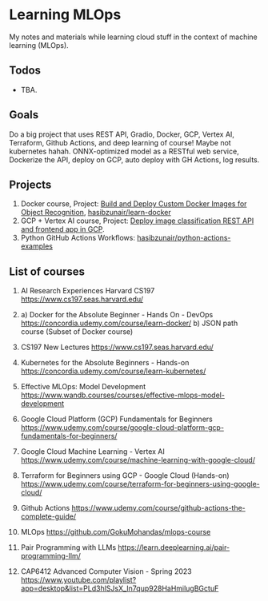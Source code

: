 # Learning MLOps

My notes and materials while learning cloud stuff in the context of machine learning (MLOps).

## Todos

* TBA.

## Goals

Do a big project that uses REST API, Gradio, Docker, GCP, Vertex AI, Terraform, Github Actions, and deep learning of course! Maybe not kubernetes hahah. ONNX-optimized model as a RESTful web service, Dockerize the API, deploy on GCP, auto deploy with GH Actions, log results.

## Projects

1. Docker course, Project: [Build and Deploy Custom Docker Images for Object Recognition](https://pub.towardsai.net/build-and-deploy-custom-docker-images-for-object-recognition-d0d127b2603b), [hasibzunair/learn-docker](https://github.com/hasibzunair/learn-docker)
2. GCP + Vertex AI course, Project: [Deploy image classification REST API and frontend app in GCP](https://github.com/hasibzunair/learn-mlops/tree/main/projects/image-classification).
3. Python GitHub Actions Workflows: [hasibzunair/python-actions-examples](https://github.com/hasibzunair/python-actions-examples)

## List of courses

1. AI Research Experiences Harvard CS197
https://www.cs197.seas.harvard.edu/

2. a) Docker for the Absolute Beginner - Hands On - DevOps 
https://concordia.udemy.com/course/learn-docker/ 
	b) JSON path course (Subset of Docker course)

3. CS197 New Lectures 
https://www.cs197.seas.harvard.edu/  

4.  Kubernetes for the Absolute Beginners - Hands-on
https://concordia.udemy.com/course/learn-kubernetes/ 

5. Effective MLOps: Model Development
https://www.wandb.courses/courses/effective-mlops-model-development

6. Google Cloud Platform (GCP) Fundamentals for Beginners
https://www.udemy.com/course/google-cloud-platform-gcp-fundamentals-for-beginners/ 

7. Google Cloud Machine Learning - Vertex AI
https://www.udemy.com/course/machine-learning-with-google-cloud/ 

8. Terraform for Beginners using GCP - Google Cloud (Hands-on) 
https://www.udemy.com/course/terraform-for-beginners-using-google-cloud/

9. Github Actions 
https://www.udemy.com/course/github-actions-the-complete-guide/ 

10. MLOps
https://github.com/GokuMohandas/mlops-course 

11. Pair Programming with LLMs
https://learn.deeplearning.ai/pair-programming-llm/ 

12. CAP6412 Advanced Computer Vision - Spring 2023
https://www.youtube.com/playlist?app=desktop&list=PLd3hlSJsX_In7qup928HaHmilugBGctuF 
